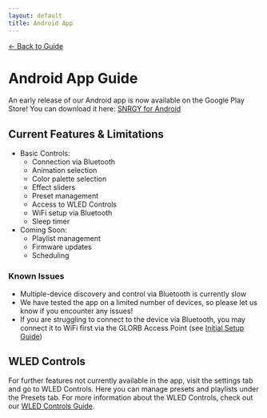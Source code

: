 ```yaml
---
layout: default
title: Android App
---
```


<div class="back-nav">
  <a href="/">← Back to Guide</a>
</div>

# Android App Guide

An early release of our Android app is now available on the Google Play Store! You can download it here: [SNRGY for Android](https://play.google.com/store/apps/details?id=com.snrgy.studio&pli=1)

## Current Features & Limitations

- Basic Controls:
  - Connection via Bluetooth
  - Animation selection
  - Color palette selection
  - Effect sliders
  - Preset management
  - Access to WLED Controls
  - WiFi setup via Bluetooth
  - Sleep timer
- Coming Soon:
  - Playlist management
  - Firmware updates
  - Scheduling

### Known Issues
- Multiple-device discovery and control via Bluetooth is currently slow
- We have tested the app on a limited number of devices, so please let us know if you encounter any issues! 
- If you are struggling to connect to the device via Bluetooth, you may connect it to WiFi first via the GLORB Access Point (see [Initial Setup Guide](/setup#glorb-access-point))

## WLED Controls

For further features not currently available in the app, visit the settings tab and go to WLED Controls. Here you can manage presets and playlists under the Presets tab. For more information about the WLED Controls, check out our [WLED Controls Guide](/info/wled-controls).